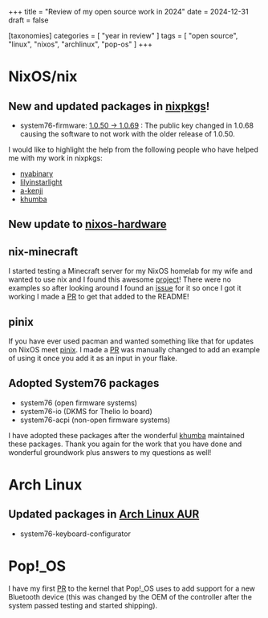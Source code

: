 +++
title = "Review of my open source work in 2024"
date = 2024-12-31
draft = false

[taxonomies]
categories = [ "year in review" ]
tags = [ "open source", "linux", "nixos", "archlinux", "pop-os" ]
+++

# NixOS/nix
 
## New and updated packages in [nixpkgs](https://github.com/NixOS/nixpkgs)!

- system76-firmware: [1.0.50 -> 1.0.69](https://github.com/NixOS/nixpkgs/pull/382153) : The public key changed in 1.0.68 causing the software to not work with the older release of 1.0.50.

I would like to highlight the help from the following people who have helped me with my work in nixpkgs:

- [nyabinary](https://github.com/nyabinary)
- [lilyinstarlight](https://github.com/lilyinstarlight)
- [a-kenji](https://github.com/a-kenji)
- [khumba](https://github.com/khumba)

## New update to [nixos-hardware](https://github.com/NixOS/nixos-hardware)

## nix-minecraft

I started testing a Minecraft server for my NixOS homelab for my wife and wanted to use nix and I found this awesome [project](https://github.com/Infinidoge/nix-minecraft)! There were no examples so after looking around I found an [issue](https://github.com/Infinidoge/nix-minecraft/issues/6) for it so once I got it working I made a [PR](https://github.com/Infinidoge/nix-minecraft/pull/125) to get that added to the README!

## pinix

If you have ever used pacman and wanted something like that for updates on NixOS meet [pinix](https://github.com/remi-dupre/pinix). I made a [PR](https://github.com/remi-dupre/pinix/pull/6) was manually changed to add an example of using it once you add it as an input in your flake.

## Adopted System76 packages

- system76 (open firmware systems)
- system76-io (DKMS for Thelio Io board)
- system76-acpi (non-open firmware systems)

I have adopted these packages after the  wonderful [khumba](https://github.com/khumba) maintained these packages. Thank you again for the work that you have done and wonderful groundwork plus answers to my questions as well!

# Arch Linux

## Updated packages in [Arch Linux AUR](https://aur.archlinux.org/cgit/aur.git/log/?h=system76-keyboard-configurator)

- system76-keyboard-configurator

# Pop!_OS

I have my first [PR](https://github.com/pop-os/linux/pull/344) to the kernel that Pop!_OS uses to add support for a new Bluetooth device (this was changed by the OEM of the controller after the system passed testing and started shipping).
